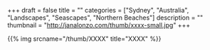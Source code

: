 +++
draft = false
title = ""
categories = ["Sydney", "Australia", "Landscapes", "Seascapes", "Northern Beaches"]
description = ""
thumbnail = "http://janalonzo.com/thumb/xxxx-small.jpg"
+++

{{% img srcname="/thumb/XXXX" title="XXXX" %}}
